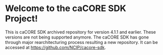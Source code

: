 Welcome to the caCORE SDK Project!
=====================================

This is caCORE SDK archived repository for version 4.1.1 and earlier. These versions are not being supported anymore. The caCORE SDK has gone through major rearchitecturing process resulting a new repository. It can be accessed at https://github.com/NCIP/cacore-sdk.    

